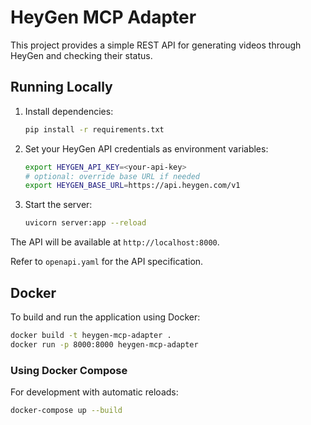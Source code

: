 # HeyGen MCP Adapter

This project provides a simple REST API for generating videos through HeyGen and checking their status.

## Running Locally

1. Install dependencies:
   ```bash
   pip install -r requirements.txt
   ```

2. Set your HeyGen API credentials as environment variables:
   ```bash
   export HEYGEN_API_KEY=<your-api-key>
   # optional: override base URL if needed
   export HEYGEN_BASE_URL=https://api.heygen.com/v1
   ```

3. Start the server:
   ```bash
   uvicorn server:app --reload
   ```

The API will be available at `http://localhost:8000`.

Refer to `openapi.yaml` for the API specification.

## Docker

To build and run the application using Docker:

```bash
docker build -t heygen-mcp-adapter .
docker run -p 8000:8000 heygen-mcp-adapter
```

### Using Docker Compose

For development with automatic reloads:

```bash
docker-compose up --build
```
